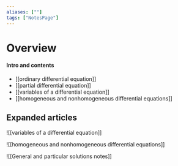 ```yaml
---
aliases: [""]
tags: ["NotesPage"]
---
```


# Overview

#### Intro and contents
- [[ordinary differential equation]]
- [[partial differential equation]]
- [[variables of a differential equation]]
- [[homogeneous and nonhomogeneous differential equations]]

## Expanded articles
![[variables of a differential equation]]

![[homogeneous and nonhomogeneous differential equations]]

![[General and particular solutions notes]]

